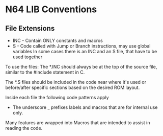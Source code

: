 # N64 LIB Conventions
## File Extensions
* INC - Contain ONLY constants and macros
* S   - Code called with Jump or Branch instructions, may use global variables
In some cases there is an INC and an S file, that have to be used together

To use the files:
The *.INC should always be at the top of the source file, similar to the #include statement in C.

The *.S files should be included in the code near where it's used or before/after specific sections based on the desired ROM layout.

Inside each file the following code patterns apply

* The underscore _ prefixes labels and macros that are for internal use only.


Many features are wrapped into Macros that are intended to assist in reading the code.
